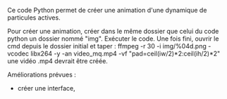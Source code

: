 Ce code Python permet de créer une animation d'une dynamique de particules actives.

Pour créer une animation, créer dans le même dossier que celui du code python un dossier nommé "img". Exécuter le code. Une fois fini, ouvrir le cmd depuis le dossier initial et taper : ffmpeg -r 30 -i img/%04d.png -vcodec libx264 -y -an video_mq.mp4 -vf "pad=ceil(iw/2)*2:ceil(ih/2)*2"
une vidéo .mp4 devrait être créée.

Améliorations prévues :
- créer une interface,
